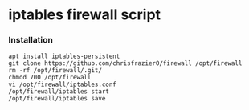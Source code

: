 # iptables firewall script

### Installation

```
apt install iptables-persistent
git clone https://github.com/chrisfrazier0/firewall /opt/firewall
rm -rf /opt/firewall/.git/
chmod 700 /opt/firewall
vi /opt/firewall/iptables.conf
/opt/firewall/iptables start
/opt/firewall/iptables save
```
